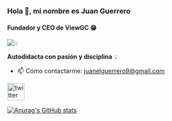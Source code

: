 ### Hola 👋,  mi nombre es  **Juan Guerrero**
#### Fundador y CEO de ViewGC 😁
![ 💡](https://i.postimg.cc/SRYmMfNp/My-project.jpg)

**Autodidacta con pasión y disciplina** 💡
 
- 📫 Cómo contactarme: [juanelguerrero9@gmail.com](https://www.google.com) 


[<img src='https://cdn.jsdelivr.net/npm/simple-icons@3.0.1/icons/twitter.svg' alt='twitter' height='40'>](https://twitter.com/JuanelguerreroP)  

[![Anurag's GitHub stats](https://github-readme-stats.vercel.app/api?username=JuanGuerrero9)](https://github.com/anuraghazra/github-readme-stats)
